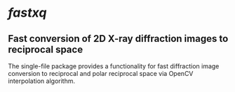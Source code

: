 # _fastxq_

## Fast conversion of 2D X-ray diffraction images to reciprocal space

The single-file package provides a functionality for fast diffraction image conversion to reciprocal 
and polar reciprocal space 
via OpenCV interpolation algorithm. 
